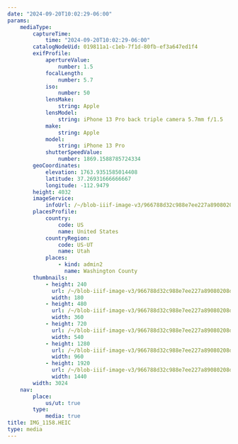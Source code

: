 ```yaml
---
date: "2024-09-20T10:02:29-06:00"
params:
    mediaType:
        captureTime:
            time: "2024-09-20T10:02:29-06:00"
        catalogNodeUid: 019811a1-c1eb-7f1d-80fb-ef3a647ed1f4
        exifProfile:
            apertureValue:
                number: 1.5
            focalLength:
                number: 5.7
            iso:
                number: 50
            lensMake:
                string: Apple
            lensModel:
                string: iPhone 13 Pro back triple camera 5.7mm f/1.5
            make:
                string: Apple
            model:
                string: iPhone 13 Pro
            shutterSpeedValue:
                number: 1869.1588785724334
        geoCoordinates:
            elevation: 1763.9351585014408
            latitude: 37.26931666666667
            longitude: -112.9479
        height: 4032
        imageService:
            infoUrl: /~/blob-iiif-image-v3/966788d32c988e7ee227a89080208daccd28191a6b41d467f54da8187e724616/info.json
        placesProfile:
            country:
                code: US
                name: United States
            countryRegion:
                code: US-UT
                name: Utah
            places:
                - kind: admin2
                  name: Washington County
        thumbnails:
            - height: 240
              url: /~/blob-iiif-image-v3/966788d32c988e7ee227a89080208daccd28191a6b41d467f54da8187e724616/full/180%2C240/0/default.jpg
              width: 180
            - height: 480
              url: /~/blob-iiif-image-v3/966788d32c988e7ee227a89080208daccd28191a6b41d467f54da8187e724616/full/360%2C480/0/default.jpg
              width: 360
            - height: 720
              url: /~/blob-iiif-image-v3/966788d32c988e7ee227a89080208daccd28191a6b41d467f54da8187e724616/full/540%2C720/0/default.jpg
              width: 540
            - height: 1280
              url: /~/blob-iiif-image-v3/966788d32c988e7ee227a89080208daccd28191a6b41d467f54da8187e724616/full/960%2C1280/0/default.jpg
              width: 960
            - height: 1920
              url: /~/blob-iiif-image-v3/966788d32c988e7ee227a89080208daccd28191a6b41d467f54da8187e724616/full/1440%2C1920/0/default.jpg
              width: 1440
        width: 3024
    nav:
        place:
            us/ut: true
        type:
            media: true
title: IMG_1158.HEIC
type: media
---
```

